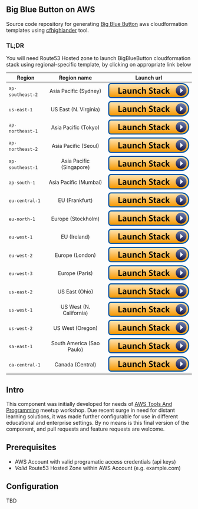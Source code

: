 ## Big Blue Button on AWS


Source code repository for generating [Big Blue Button](https://bigbluebutton.org/) aws cloudformation templates
using [cfhighlander](https://github.com/theonestack/cfhighlander) tool.

### TL;DR ###

You will need Route53 Hosted zone to launch BigBlueButton cloudformation
stack using regional-specific template, by clicking on appropriate link below

| Region        |Region name    |   Launch url  |
| ------------- |:-------------:|:-------------:|
| `ap-southeast-2` | Asia Pacific (Sydney) | [![Launch Stack](launch-stack.svg)](https://console.aws.amazon.com/cloudformation/home#/stacks/new?stackName=big-blue-button&templateURL=https://s3.ap-southeast-2.amazonaws.com/templates-ap-southeast-2.cfhighlander.info/templates/bbb/snapshot/bbb.compiled.yaml)  |
| `us-east-1` | US East (N. Virginia) | [![Launch Stack](launch-stack.svg)](https://console.aws.amazon.com/cloudformation/home#/stacks/new?stackName=big-blue-button&templateURL=https://s3.us-east-1.amazonaws.com/templates-us-east-1.cfhighlander.info/templates/bbb/snapshot/bbb.compiled.yaml)  |
| `ap-northeast-1` | Asia Pacific (Tokyo) | [![Launch Stack](launch-stack.svg)](https://console.aws.amazon.com/cloudformation/home#/stacks/new?stackName=big-blue-button&templateURL=https://s3.ap-northeast-1.amazonaws.com/templates-ap-northeast-1.cfhighlander.info/templates/bbb/snapshot/bbb.compiled.yaml)  |
| `ap-northeast-2` | Asia Pacific (Seoul) | [![Launch Stack](launch-stack.svg)](https://console.aws.amazon.com/cloudformation/home#/stacks/new?stackName=big-blue-button&templateURL=https://s3.ap-northeast-2.amazonaws.com/templates-ap-northeast-2.cfhighlander.info/templates/bbb/snapshot/bbb.compiled.yaml)  |
| `ap-southeast-1` | Asia Pacific (Singapore) | [![Launch Stack](launch-stack.svg)](https://console.aws.amazon.com/cloudformation/home#/stacks/new?stackName=big-blue-button&templateURL=https://s3.ap-southeast-1.amazonaws.com/templates-ap-southeast-1.cfhighlander.info/templates/bbb/snapshot/bbb.compiled.yaml)  |
| `ap-south-1` | Asia Pacific (Mumbai) | [![Launch Stack](launch-stack.svg)](https://console.aws.amazon.com/cloudformation/home#/stacks/new?stackName=big-blue-button&templateURL=https://s3.ap-south-1.amazonaws.com/templates-ap-south-1.cfhighlander.info/templates/bbb/snapshot/bbb.compiled.yaml)  |
| `eu-central-1` | EU (Frankfurt) | [![Launch Stack](launch-stack.svg)](https://console.aws.amazon.com/cloudformation/home#/stacks/new?stackName=big-blue-button&templateURL=https://s3.eu-central-1.amazonaws.com/templates-eu-central-1.cfhighlander.info/templates/bbb/snapshot/bbb.compiled.yaml)  |
| `eu-north-1` | Europe (Stockholm) | [![Launch Stack](launch-stack.svg)](https://console.aws.amazon.com/cloudformation/home#/stacks/new?stackName=big-blue-button&templateURL=https://s3.eu-north-1.amazonaws.com/templates-eu-north-1.cfhighlander.info/templates/bbb/snapshot/bbb.compiled.yaml)  |
| `eu-west-1` | EU (Ireland) | [![Launch Stack](launch-stack.svg)](https://console.aws.amazon.com/cloudformation/home#/stacks/new?stackName=big-blue-button&templateURL=https://s3.eu-west-1.amazonaws.com/templates-eu-west-1.cfhighlander.info/templates/bbb/snapshot/bbb.compiled.yaml)  |
| `eu-west-2` | Europe (London) | [![Launch Stack](launch-stack.svg)](https://console.aws.amazon.com/cloudformation/home#/stacks/new?stackName=big-blue-button&templateURL=https://s3.eu-west-2.amazonaws.com/templates-eu-west-2.cfhighlander.info/templates/bbb/snapshot/bbb.compiled.yaml)  |
| `eu-west-3` | Europe (Paris) | [![Launch Stack](launch-stack.svg)](https://console.aws.amazon.com/cloudformation/home#/stacks/new?stackName=big-blue-button&templateURL=https://s3.eu-west-3.amazonaws.com/templates-eu-west-3.cfhighlander.info/templates/bbb/snapshot/bbb.compiled.yaml)  |
| `us-east-2` | US East (Ohio) | [![Launch Stack](launch-stack.svg)](https://console.aws.amazon.com/cloudformation/home#/stacks/new?stackName=big-blue-button&templateURL=https://s3.us-east-2.amazonaws.com/templates-us-east-2.cfhighlander.info/templates/bbb/snapshot/bbb.compiled.yaml)  |
| `us-west-1` | US West (N. California) | [![Launch Stack](launch-stack.svg)](https://console.aws.amazon.com/cloudformation/home#/stacks/new?stackName=big-blue-button&templateURL=https://s3.us-west-1.amazonaws.com/templates-us-west-1.cfhighlander.info/templates/bbb/snapshot/bbb.compiled.yaml)  |
| `us-west-2` | US West (Oregon) | [![Launch Stack](launch-stack.svg)](https://console.aws.amazon.com/cloudformation/home#/stacks/new?stackName=big-blue-button&templateURL=https://s3.us-west-2.amazonaws.com/templates-us-west-2.cfhighlander.info/templates/bbb/snapshot/bbb.compiled.yaml)  |
| `sa-east-1` | South America (Sao Paulo) | [![Launch Stack](launch-stack.svg)](https://console.aws.amazon.com/cloudformation/home#/stacks/new?stackName=big-blue-button&templateURL=https://s3.sa-east-1.amazonaws.com/templates-sa-east-1.cfhighlander.info/templates/bbb/snapshot/bbb.compiled.yaml)  |
| `ca-central-1` | Canada (Central) | [![Launch Stack](launch-stack.svg)](https://console.aws.amazon.com/cloudformation/home#/stacks/new?stackName=big-blue-button&templateURL=https://s3.ca-central-1.amazonaws.com/templates-ca-central-1.cfhighlander.info/templates/bbb/snapshot/bbb.compiled.yaml)  |

## Intro

This component was initially developed for needs of [AWS Tools And Programming](https://www.meetup.com/Melbourne-AWS-Programming-and-Tools-Meetup/) meetup
workshop. Due recent surge in need for distant learning solutions, it was made further configurable for use in
different educational and enterprise settings. By no means is this final version of the component,
and pull requests and feature requests are welcome.

## Prerequisites

- AWS Account with valid programatic access credentials (api keys)
- *Valid* Route53 Hosted Zone within AWS Account (e.g. example.com)

## Configuration

TBD
